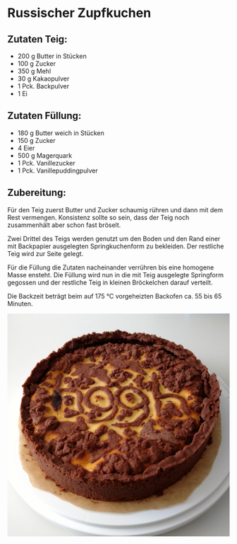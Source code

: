 Russischer Zupfkuchen
=====================

Zutaten Teig:
-------------
 * 200&nbsp;g Butter in Stücken
 * 100&nbsp;g Zucker
 * 350&nbsp;g Mehl
 * 30&nbsp;g Kakaopulver
 * 1&nbsp;Pck. Backpulver
 * 1&nbsp;Ei

Zutaten Füllung:
----------------
 * 180&nbsp;g Butter weich in Stücken
 * 150&nbsp;g Zucker
 * 4&nbsp;Eier
 * 500&nbsp;g Magerquark
 * 1&nbsp;Pck. Vanillezucker
 * 1&nbsp;Pck. Vanillepuddingpulver

Zubereitung:
------------
Für den Teig zuerst Butter und Zucker schaumig rühren und dann mit dem Rest vermengen.
Konsistenz sollte so sein, dass der Teig noch zusammenhält aber schon fast bröselt.

Zwei Drittel des Teigs werden genutzt um den Boden und den Rand einer mit Backpapier ausgelegten Springkuchenform zu bekleiden.
Der restliche Teig wird zur Seite gelegt.

Für die Füllung die Zutaten nacheinander verrühren bis eine homogene Masse ensteht.
Die Füllung wird nun in die mit Teig ausgelegte Springform gegossen und der restliche Teig in kleinen Bröckelchen darauf verteilt.

Die Backzeit beträgt beim auf 175&nbsp;°C vorgeheizten Backofen ca. 55 bis 65 Minuten.


![Russischer Zupfkuchen](../../pics/russischer_zupfkuchen.jpg)
